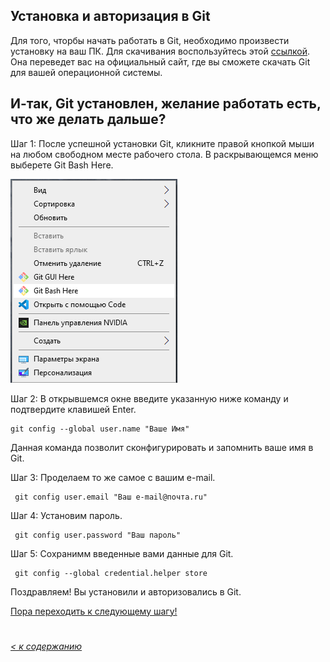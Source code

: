 ## Установка и авторизация в Git
Для того, чторбы начать работать в Git, необходимо произвести установку на ваш ПК. 
Для скачивания воспользуйтесь этой [ссылкой](https://git-scm.com/downloads). Она переведет вас на официальный сайт, где вы сможете скачать Git для вашей операционной системы.

## И-так, Git установлен, желание работать есть, что же делать дальше?

Шаг 1: После успешной установки Git, кликните правой кнопкой мыши на любом свободном месте рабочего стола. В раскрывающемся меню выберете Git Bash Here.

![](/assets/Bash.png)

Шаг 2: В открывшемся окне введите указанную ниже команду и подтвердите клавишей Enter. 

```bash=
git config --global user.name "Ваше Имя"
```
Данная команда позволит сконфигурировать и запомнить ваше имя в Git.

Шаг 3: Проделаем то же самое с вашим e-mail.
```bash=
 git config user.email "Ваш e-mail@почта.ru"
```
Шаг 4: Установим пароль.
```bash=
 git config user.password "Ваш пароль"
```
Шаг 5: Сохранимм введенные вами данные для Git.
```bash=
 git config --global credential.helper store
```
Поздравляем! Вы установили и авторизовались в Git.

[Пора переходить к следующему шагу!](./start.md)
#
*[< к содержанию](/readme.md)*